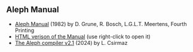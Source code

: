 ## Aleph Manual

* [Aleph Manual](manual.pdf) (1982) by D. Grune, R. Bosch, L.G.L.T. Meertens, Fourth Printing
* [HTML verison of the Manual](https://htmlpreview.github.io/?https://github.com/lcsirmaz/aleph/blob/master/doc/manual.html) (use right-click to open it)
* [The Aleph compiler v2.1](alephcomp.pdf) (2024) by L. Csirmaz
